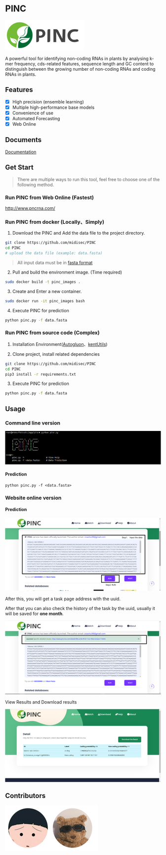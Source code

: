 # PINC
![logo](static\images\logo.png)

A powerful tool for identifying non-coding RNAs in plants by analysing k-mer frequency, cds-related features, sequence length and GC content to distinguish between the growing number of non-coding RNAs and coding RNAs in plants.



## Features

- [x] High precision (ensemble learning)
- [x] Multiple high-performance base models
- [x] Convenience of use
- [x] Automated Forecasting
- [x] Web Online

## Documents

[Documentation](http://www.pncrna.com/help)

## Get Start

> There are multiple ways to run this tool, feel free to choose one of the following method.

### Run PINC  from Web Online (Fastest)

http://www.pncrna.com/

### Run PINC  from docker (Locally、Simply)

1. Download the PINC and Add the data file to the project directory.

```bash
git clone https://github.com/midisec/PINC
cd PINC
# upload the data file (example: data.fasta)
```

> All input data must be in [fasta format](./example_data.fasta)

2. Pull and build the environment image. (Time required)

```bash
sudo docker build -t pinc_images .
```

3. Create and Enter a new container.

```bash
sudo docker run -it pinc_images bash
```

4. Execute PINC for prediction

```bash
python pinc.py -f data.fasta
```



### Run PINC from source code (Complex)

1.  Installation Environment([Autogluon](https://github.com/awslabs/autogluon)、[kentUtils](https://github.com/ENCODE-DCC/kentUtils))

2. Clone project, install related dependencies

```bash
git clone https://github.com/midisec/PINC
cd PINC
pip3 install -r requirements.txt
```


3. Execute PINC for prediction

```bash
python pinc.py -f data.fasta
```



## Usage

### Command line version

![logo](static\images\usage.png)

#### Prediction

```
python pinc.py -f <data.fasta>
```


### Website online version

#### Prediction

![logo](static\images\web_ui1.png)



After this, you will get a task page address with the uuid.

After that you can also check the history of the task by the uuid, usually it will be saved for **one month**.

![logo](static\images\web_ui2.png)

View Results and Download results

![logo](static\images\web_ui3.png)



## Contributors

<a href="https://github.com/midisec/PINC/graphs/contributors"><img src="./static/images/contributors.svg" /></a>